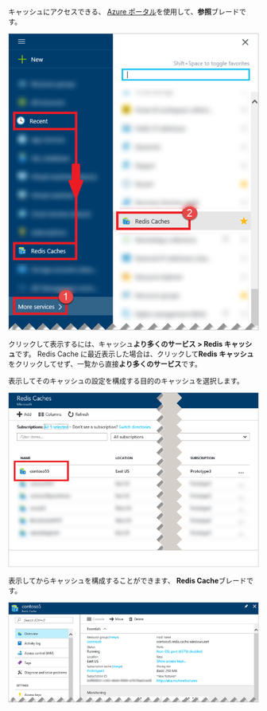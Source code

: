 キャッシュにアクセスできる、 [Azure ポータル](https://portal.azure.com)を使用して、**参照**ブレードです。

![Azure Redis キャッシュ ブレードの参照](media/redis-cache-browse/redis-cache-browse.png)

クリックして表示するには、キャッシュ**より多くのサービス > Redis キャッシュ**です。 Redis Cache に最近表示した場合は、クリックして**Redis キャッシュ**をクリックしてせず、一覧から直接**より多くのサービス**です。

表示してそのキャッシュの設定を構成する目的のキャッシュを選択します。

![Azure Redis Cache キャッシュ リストの参照](media/redis-cache-browse/redis-caches.png)

表示してからキャッシュを構成することができます、 **Redis Cache**ブレードです。

![Redis キャッシュのすべての設定](media/redis-cache-browse/redis-cache-blade.png)


